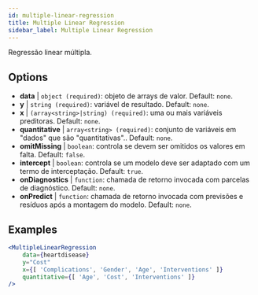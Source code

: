 ```yaml
---
id: multiple-linear-regression
title: Multiple Linear Regression
sidebar_label: Multiple Linear Regression
---
```


Regressão linear múltipla.

## Options

* __data__ | `object (required)`: objeto de arrays de valor. Default: `none`.
* __y__ | `string (required)`: variável de resultado. Default: `none`.
* __x__ | `(array<string>|string) (required)`: uma ou mais variáveis preditoras. Default: `none`.
* __quantitative__ | `array<string> (required)`: conjunto de variáveis em "dados" que são "quantitativas".. Default: `none`.
* __omitMissing__ | `boolean`: controla se devem ser omitidos os valores em falta. Default: `false`.
* __intercept__ | `boolean`: controla se um modelo deve ser adaptado com um termo de interceptação. Default: `true`.
* __onDiagnostics__ | `function`: chamada de retorno invocada com parcelas de diagnóstico. Default: `none`.
* __onPredict__ | `function`: chamada de retorno invocada com previsões e resíduos após a montagem do modelo. Default: `none`.


## Examples

```jsx live
<MultipleLinearRegression 
    data={heartdisease} 
    y="Cost"
    x={[ 'Complications', 'Gender', 'Age', 'Interventions' ]}
    quantitative={[ 'Age', 'Cost', 'Interventions' ]}
/>
```

